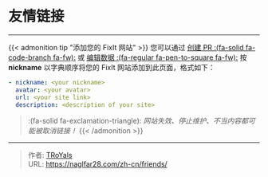 # 友情链接


---

{{< admonition tip "添加您的 FixIt 网站" >}}
您可以通过 [创建 PR :(fa-solid fa-code-branch fa-fw):](https://github.com/hugo-fixit/docs/pulls) 或 [编辑数据 :(fa-regular fa-pen-to-square fa-fw):](https://github.com/hugo-fixit/docs/edit/main/data/friends.yml)  按 **nickname** 以字典顺序将您的 FixIt 网站添加到此页面，格式如下：

```yml
- nickname: <your nickname>
  avatar: <your avatar>
  url: <your site link>
  description: <description of your site>
```

> :(fa-solid fa-exclamation-triangle): *网站失效、停止维护、不当内容都可能被取消链接！*
{{< /admonition >}}


---

> 作者: [TRoYals](naglfar28.com)  
> URL: https://naglfar28.com/zh-cn/friends/  

